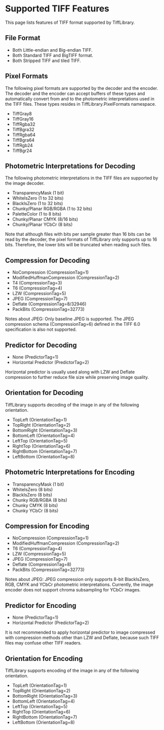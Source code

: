 # Supported TIFF Features

This page lists features of TIFF format supported by TiffLibrary.

## File Format

* Both Little-endian and Big-endian TIFF.
* Both Standard TIFF and BigTIFF format.
* Both Stripped TIFF and tiled TIFF.

## Pixel Formats

The following pixel formats are supported by the decoder and the encoder. The decoder and the encoder can accept buffers of these types and automatically convert from and to the photometric interpretations used in the TIFF files. These types resides in TiffLibrary.PixelFormats namespace.

* TiffGray8
* TiffGray16
* TiffRgba32
* TiffBgra32
* TiffRgba64
* TiffBgra64
* TiffRgb24
* TiffBgr24

## Photometric Interpretations for Decoding

The following photometric interpretations in the TIFF files are supported by the image decoder.

* TransparencyMask (1 bit)
* WhiteIsZero (1 to 32 bits)
* BlackIsZero (1 to 32 bits)
* Chunky/Planar RGB/RGBA (1 to 32 bits)
* PaletteColor (1 to 8 bits)
* Chunky/Planar CMYK (8/16 bits)
* Chunky/Planar YCbCr (8 bits)

Note that although files with bits per sample greater than 16 bits can be read by the decoder, the pixel formats of TiffLibrary only supports up to 16 bits. Therefore, the lower bits will be truncated when reading such files.

## Compression for Decoding

* NoCompression (CompressionTag=1)
* ModifiedHuffmanCompression (CompressionTag=2)
* T4 (CompressionTag=3)
* T6 (CompressionTag=4)
* LZW (CompressionTag=5)
* JPEG (CompressionTag=7)
* Deflate (CompressionTag=8/32946)
* PackBits (CompressionTag=32773)

Notes about JPEG: Only baseline JPEG is supported. The JPEG compression schema (CompressionTag=6) defined in the TIFF 6.0 specification is also not supported.

## Predictor for Decoding

* None (PredictorTag=1)
* Horizontal Predictor (PredictorTag=2)

Horizontal predictor is usually used along with LZW and Deflate compression to further reduce file size while preserving image quality.

## Orientation for Decoding

TiffLibrary supports decoding of the image in any of the following orientation.

* TopLeft (OrientationTag=1)
* TopRight (OrientationTag=2)
* BottomRight (OrientationTag=3)
* BottomLeft (OrientationTag=4)
* LeftTop (OrientationTag=5)
* RightTop (OrientationTag=6)
* RightBottom (OrientationTag=7)
* LeftBottom (OrientationTag=8)

## Photometric Interpretations for Encoding

* TransparencyMask (1 bit)
* WhiteIsZero (8 bits)
* BlackIsZero (8 bits)
* Chunky RGB/RGBA (8 bits)
* Chunky CMYK (8 bits)
* Chunky YCbCr (8 bits)

## Compression for Encoding

* NoCompression (CompressionTag=1)
* ModifiedHuffmanCompression (CompressionTag=2)
* T6 (CompressionTag=4)
* LZW (CompressionTag=5)
* JPEG (CompressionTag=7)
* Deflate (CompressionTag=8)
* PackBits (CompressionTag=32773)

Notes about JPEG: JPEG compression only supports 8-bit BlackIsZero, RGB, CMYK and YCbCr photometric interpretations. Currently, the image encoder does not support chroma subsampling for YCbCr images.

## Predictor for Encoding

* None (PredictorTag=1)
* Horizontal Predictor (PredictorTag=2)

It is not recommended to apply horizontal predictor to image compressed with compression methods other than LZW and Deflate, because such TIFF files may confuse other TIFF readers.

## Orientation for Encoding

TiffLibrary supports encoding of the image in any of the following orientation.

* TopLeft (OrientationTag=1)
* TopRight (OrientationTag=2)
* BottomRight (OrientationTag=3)
* BottomLeft (OrientationTag=4)
* LeftTop (OrientationTag=5)
* RightTop (OrientationTag=6)
* RightBottom (OrientationTag=7)
* LeftBottom (OrientationTag=8)
